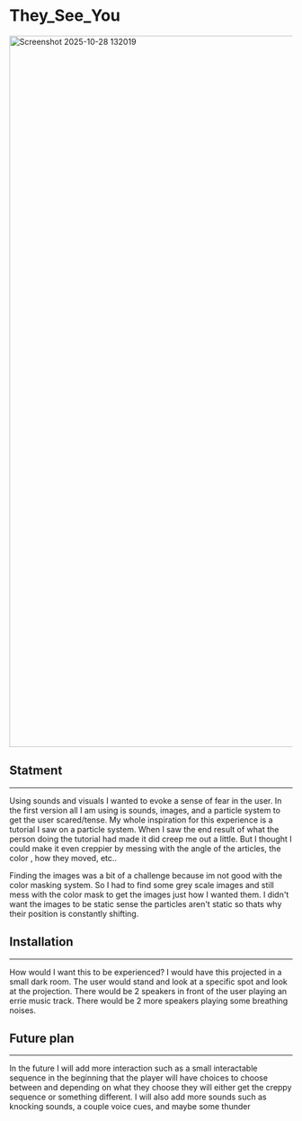 # They_See_You
<img width="1283" height="1266" alt="Screenshot 2025-10-28 132019" src="https://github.com/user-attachments/assets/96c8c2d7-2f95-423f-a1a8-f75fb5139a78" alt=" ScreenShot of touchdesigner project" />

## Statment 
---------------
Using sounds and visuals I wanted to evoke a sense of fear in the user. In the first version all I am using is sounds, images, and a particle system to get the user scared/tense. My whole inspiration for this experience is a tutorial I saw on a particle system. When I saw the end result of what the person doing the tutorial had made it did creep  me out a little. But I thought I could make it even creppier by messing with the angle of the articles, the color , how they moved, etc..

Finding the images was a bit of a challenge because im not good with the color masking system. So I had to find some grey scale images and still mess with the color mask to get the images just how I wanted them. I didn't want the images to be static sense the particles aren't static so thats why their position is constantly shifting.

## Installation 
---------------
How would I want this to be experienced? I would have this projected in a small dark room. The user would stand and look at a specific spot and look at the projection.
There would be 2 speakers in front of the user playing an errie music track. There would be 2 more speakers playing some breathing noises. 

## Future plan
---------------
In the future I will add more interaction such as a small interactable sequence in the beginning that the player will have choices to choose between and depending on what they choose they will either get the creppy sequence or something different. I will also add more sounds such as knocking sounds, a couple voice cues, and maybe some thunder 
